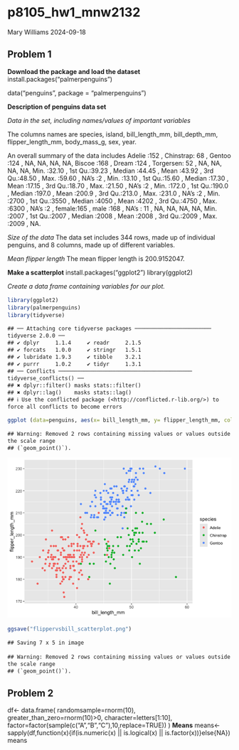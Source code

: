 p8105_hw1_mnw2132
================
Mary Williams
2024-09-18

## Problem 1

**Download the package and load the dataset**
install.packages(“palmerpenguins”)

data(“penguins”, package = “palmerpenguins”)

**Description of penguins data set**

*Data in the set, including names/values of important variables*

The columns names are species, island, bill_length_mm, bill_depth_mm,
flipper_length_mm, body_mass_g, sex, year.

An overall summary of the data includes Adelie :152 , Chinstrap: 68 ,
Gentoo :124 , NA, NA, NA, NA, Biscoe :168 , Dream :124 , Torgersen: 52 ,
NA, NA, NA, NA, Min. :32.10 , 1st Qu.:39.23 , Median :44.45 , Mean
:43.92 , 3rd Qu.:48.50 , Max. :59.60 , NA’s :2 , Min. :13.10 , 1st
Qu.:15.60 , Median :17.30 , Mean :17.15 , 3rd Qu.:18.70 , Max. :21.50 ,
NA’s :2 , Min. :172.0 , 1st Qu.:190.0 , Median :197.0 , Mean :200.9 ,
3rd Qu.:213.0 , Max. :231.0 , NA’s :2 , Min. :2700 , 1st Qu.:3550 ,
Median :4050 , Mean :4202 , 3rd Qu.:4750 , Max. :6300 , NA’s :2 ,
female:165 , male :168 , NA’s : 11 , NA, NA, NA, NA, Min. :2007 , 1st
Qu.:2007 , Median :2008 , Mean :2008 , 3rd Qu.:2009 , Max. :2009 , NA.

*Size of the data* The data set includes 344 rows, made up of individual
penguins, and 8 columns, made up of different variables.

*Mean flipper length* The mean flipper length is 200.9152047.

**Make a scatterplot** install.packages(“ggplot2”) library(ggplot2)

*Create a data frame containing variables for our plot.*

``` r
library(ggplot2)
library(palmerpenguins)
library(tidyverse)
```

    ## ── Attaching core tidyverse packages ──────────────────────── tidyverse 2.0.0 ──
    ## ✔ dplyr     1.1.4     ✔ readr     2.1.5
    ## ✔ forcats   1.0.0     ✔ stringr   1.5.1
    ## ✔ lubridate 1.9.3     ✔ tibble    3.2.1
    ## ✔ purrr     1.0.2     ✔ tidyr     1.3.1
    ## ── Conflicts ────────────────────────────────────────── tidyverse_conflicts() ──
    ## ✖ dplyr::filter() masks stats::filter()
    ## ✖ dplyr::lag()    masks stats::lag()
    ## ℹ Use the conflicted package (<http://conflicted.r-lib.org/>) to force all conflicts to become errors

``` r
ggplot (data=penguins, aes(x= bill_length_mm, y= flipper_length_mm, color=species))+geom_point()
```

    ## Warning: Removed 2 rows containing missing values or values outside the scale range
    ## (`geom_point()`).

![](p8105_hw1_mnw2132_files/figure-gfm/scatterplot-1.png)<!-- -->

``` r
ggsave("flippervsbill_scatterplot.png")
```

    ## Saving 7 x 5 in image

    ## Warning: Removed 2 rows containing missing values or values outside the scale range
    ## (`geom_point()`).

## Problem 2

df\<- data.frame( randomsample=rnorm(10),
greater_than_zero=rnorm(10)\>0, character=letters\[1:10\],
factor=factor(sample(c(“A”,“B”,“C”),10,replace=TRUE)) ) **Means**
means\<-sapply(df,function(x){if(is.numeric(x) \|\| is.logical(x) \|\|
is.factor(x))}else{NA}) means
